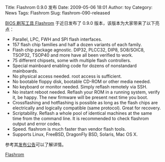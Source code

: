Title: Flashrom 0.9.0 发布
Date: 2009-05-06 18:01
Author: toy
Category: News
Tags: Flashrom
Slug: flashrom-090-released

[BIOS 刷写工具 Flashrom](http://linuxtoy.org/archives/flashrom.html)
于近日发布了 0.9.0 版本，该版本为大家带来了以下亮点：

* Parallel, LPC, FWH and SPI flash interfaces.  
* 157 flash chip families and half a dozen variants of each family.  
* Flash chip package agnostic. DIP32, PLCC32, DIP8, SO8/SOIC8, TSOP32,
TSOP40 and more have all been verified to work.  
* 75 different chipsets, some with multiple flash controllers.  
* Special mainboard enabling code for dozens of nonstandard
mainboards.  
* No physical access needed. root access is sufficient.  
* No bootable floppy disk, bootable CD-ROM or other media needed.  
* No keyboard or monitor needed. Simply reflash remotely via SSH.  
* No instant reboot needed. Reflash your ROM in a running system,
verify it, be happy. The new firmware will be present next time you
boot.  
* Crossflashing and hotflashing is possible as long as the flash chips
are electrically and logically compatible (same protocol). Great for
recovery.  
* Scriptability. Reflash a whole pool of identical machines at the
same time from the command line. It is recommended to check flashrom
output and error codes.  
* Speed. flashrom is much faster than vendor flash tools.  
* Supports Linux, FreeBSD, DragonFly BSD, Solaris, Mac OS X.

参考其[发布公告](http://www.coreboot.org/pipermail/coreboot/2009-May/047636.html)可以了解详情。

[Flashrom](http://qa.coreboot.org/releases/)

